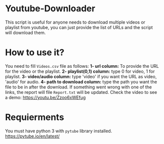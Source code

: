 # Youtube-Downloader
This script is useful for anyone needs to download multiple videos or playlist from youtube, you can just provide the list of URLs and the script will download them.

# How to use it?
You need to fill `Videos.csv` file as follows:
	**1- url column:** To provide the URL for the video or the playlist.
	**2- playlist(0,1) column:** type 0 for video, 1 for playlist.
	**3- video/audio column:** type 'video' if you want the URL as video, 'audio' for audio.
	**4- path to download column:** type the path you want the file to be in after the download.
If something went wrong with one of the links, the report will file `Report.txt` will be updated.
Check the video to see a demo:
https://youtu.be/Zzoo6xWEfug

# Requierments
You must have python 3 with `pytube` library installed.
https://pytube.io/en/latest/
